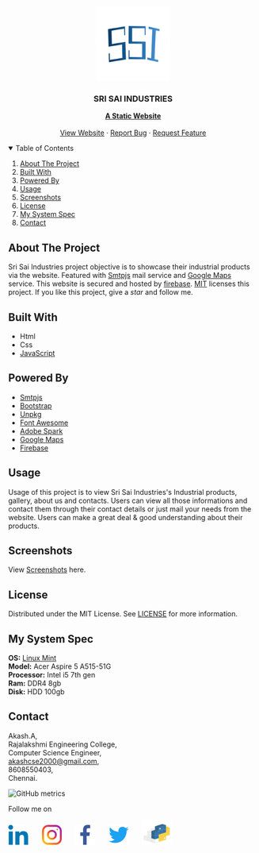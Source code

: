 <!-- PROJECT LOGO -->
<p align="center">
  <img src="https://github.com/Akash-Peace/INDUSTRIAL-WEBSITE/blob/main/templates/ssititlelogo.png" alt="Logo" width="150" height="150">
  <h3 align="center">SRI SAI INDUSTRIES</h3>
  <p align="center">
    <a href="https://en.wikipedia.org/wiki/Static_web_page"><strong>A Static Website</strong></a>
    <br />
    <br />
    <a href="https://srisaiindustriesinchennai.web.app/">View Website</a>
    ·
    <a href="https://github.com/Akash-Peace/INDUSTRIAL-WEBSITE/issues">Report Bug</a>
    ·
    <a href="https://github.com/Akash-Peace/INDUSTRIAL-WEBSITE/issues">Request Feature</a>
  </p>
</p>



<!-- TABLE OF CONTENTS -->
<details open="open">
  <summary>Table of Contents</summary>
  <ol>
    <li><a href="#about-the-project">About The Project</a></li>
    <li><a href="#built-with">Built With</a></li>
    <li><a href="#powered-by">Powered By</a></li>
    <li><a href="#usage">Usage</a></li>
    <li><a href="#screenshots">Screenshots</a></li>
    <li><a href="#license">License</a></li>
    <li><a href="#my-system-spec">My System Spec</a></li>
    <li><a href="#contact">Contact</a></li>
  </ol>
</details>



<!-- ABOUT THE PROJECT -->
## About The Project

Sri Sai Industries project objective is to showcase their industrial products via the website. Featured with [Smtpjs](https://smtpjs.com/) mail service and [Google Maps](https://www.google.com/maps/) service. This website is secured and hosted by [firebase](https://firebase.google.com/). [MIT](https://github.com/Akash-Peace/INDUSTRIAL-WEBSITE/blob/main/LICENSE) licenses this project. If you like this project, give a _star_ and follow me.

## Built With

* Html
* Css
* [JavaScript](https://www.javascript.com/)


## Powered By

* [Smtpjs](https://smtpjs.com/)
* [Bootstrap](https://getbootstrap.com/)
* [Unpkg](https://unpkg.com/)
* [Font Awesome](https://fontawesome.com/)
* [Adobe Spark](https://spark.adobe.com/)
* [Google Maps](https://www.google.com/maps/)
* [Firebase](https://firebase.google.com/)


<!-- USAGE EXAMPLES -->
## Usage

Usage of this project is to view Sri Sai Industries's Industrial products, gallery, about us and contacts. Users can view all those informations and contact them through their contact details or just mail your needs from the website. Users can make a great deal & good understanding about their products.


## Screenshots

View [Screenshots](https://github.com/Akash-Peace/INDUSTRIAL-WEBSITE/tree/main/Screenshots) here.


<!-- LICENSE -->
## License

Distributed under the MIT License. See [LICENSE](https://github.com/Akash-Peace/INDUSTRIAL-WEBSITE/blob/main/LICENSE) for more information.


## My System Spec

**OS:** [Linux Mint](https://linuxmint.com/)\
**Model:** Acer Aspire 5 A515-51G\
**Processor:** Intel i5 7th gen\
**Ram:** DDR4 8gb\
**Disk:** HDD 100gb


<!-- CONTACT -->
## Contact

Akash.A,\
Rajalakshmi Engineering College,\
Computer Science Engineer,\
akashcse2000@gmail.com,\
8608550403,\
Chennai.


![GitHub metrics](https://metrics.lecoq.io/Akash-Peace)  

Follow me on

[<img src='https://github.com/Akash-Peace/INDUSTRIAL-WEBSITE/blob/main/images/linkedin.png' alt='linkedin' height='40'>](https://www.linkedin.com/in/akash-2000-cse) &nbsp; &nbsp; &nbsp; [<img src='https://github.com/Akash-Peace/INDUSTRIAL-WEBSITE/blob/main/images/instagram.png' alt='instagram' height='40'>](https://www.instagram.com/nocturnal_lad) &nbsp; &nbsp; &nbsp; [<img src='https://github.com/Akash-Peace/INDUSTRIAL-WEBSITE/blob/main/images/facebook.png' alt='facebook' height='40'>](https://www.facebook.com/profile.php?id=100061841000593) &nbsp; &nbsp; &nbsp; [<img src='https://github.com/Akash-Peace/INDUSTRIAL-WEBSITE/blob/main/images/twitter.png' alt='twitter' height='40'>](https://twitter.com/AkashA53184506) &nbsp; &nbsp; &nbsp; [<img src='https://github.com/Akash-Peace/INDUSTRIAL-WEBSITE/blob/main/images/pypi.png' alt='pypi' height='50' width='60'>](https://pypi.org/user/Akash-Peace/) 
